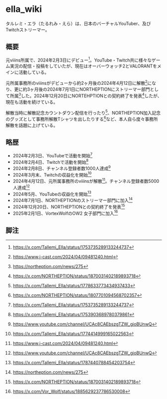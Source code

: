 # ella_wiki
タルレミ・エラ（たるれみ・えら）は、日本のバーチャルYouTuber、及びTwitchストリーマー。

## 概要
元viiins所属で、2024年2月3日にデビュー[^1]。YouTube・Twitch共に様々なゲーム実況の配信・投稿をしていたが、現在はオーバーウォッチ2とVALORANTをメインに活動している。

元所属事務所のviiinsがデビューから約2ヶ月後の2024年4月12日に解散[^2]になり、更に約3ヶ月後の2024年7月1日にNORTHEPTIONにストリーマー部門として所属[^3]した。2024年12月20日にNORTEHPTIONとの契約終了を発表[^4]したが、現在も活動を続けている。

解散当時に解散記念カウントダウン配信を行ったり[^5]、NORTHEPTION加入記念のグッズとして事務所解散Tシャツを出したりする[^6]など、本人自ら度々事務所解散を話題に上げている。

## 略歴
- 2024年2月3日、YouTubeで活動を開始[^1]
- 2024年2月4日、Twitchで活動を開始[^7]
- 2024年2月8日、チャンネル登録者数1000人達成[^8]
- 2024年3月末、Twitchの収益化を開始[^9]
- 2024年4月12日、元所属事務所のviiinsが解散[^2]。チャンネル登録者数5000人達成[^8]
- 2024年5月、YouTubeの収益化を開始[^10]
- 2024年7月1日、NORTHEPTIONのストリーマー部門に加入[^3]
- 2024年12月20日、NORTHEPTIONとの契約終了を発表[^4]
- 2025年2月1日、VortexWolfのOW2 女子部門に加入[^11]

## 脚注
[^1]: https://x.com/Tallemi_Ella/status/1753735289133244737
[^2]: https://www.j-cast.com/2024/04/09481240.html
[^3]: https://northeption.com/news/275
[^4]: https://x.com/NORTHEPTION/status/1870031402189893718
[^5]: https://x.com/Tallemi_Ella/status/1778633773434937433
[^6]: https://x.com/NORTHEPTION/status/1807701094568702357
[^7]: https://x.com/Tallemi_Ella/status/1753903689780379861
[^8]: https://www.youtube.com/channel/UCAc8CAEbszgTZW_gioBUnwQ
[^9]: https://x.com/Tallemi_Ella/status/1774414999165022563
[^10]: https://x.com/Tallemi_Ella/status/1787440788454203754
[^11]: https://x.com/Vor_Wolf/status/1885629237786530008
